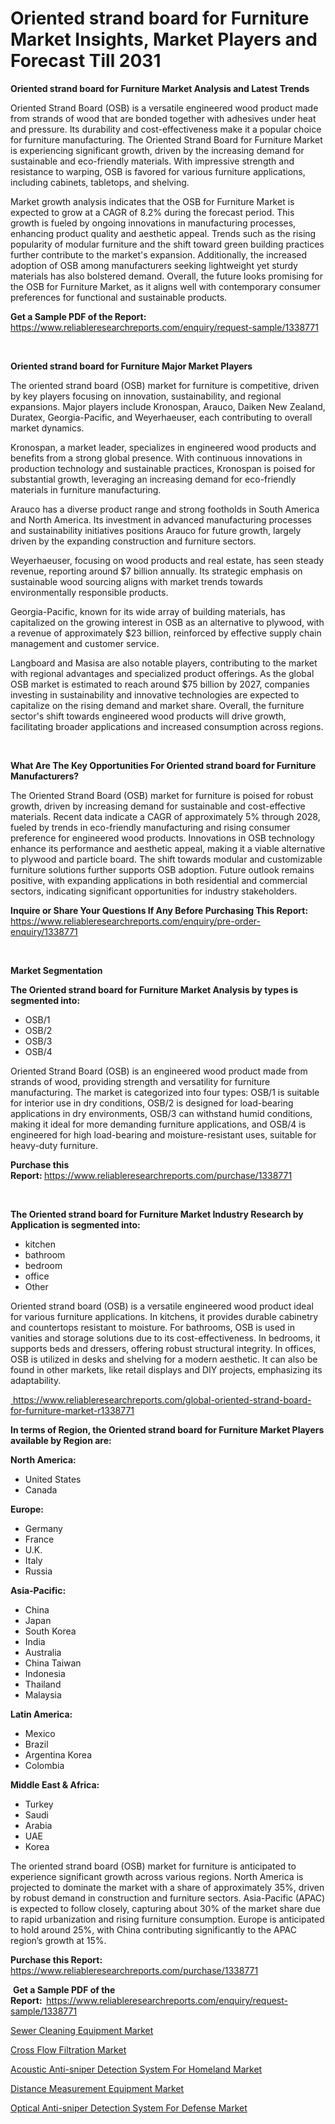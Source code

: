 <p><h1>Oriented strand board for Furniture Market Insights, Market Players and Forecast Till 2031</h1></p><p><strong>Oriented strand board for Furniture Market Analysis and Latest Trends</strong></p>
<p><p>Oriented Strand Board (OSB) is a versatile engineered wood product made from strands of wood that are bonded together with adhesives under heat and pressure. Its durability and cost-effectiveness make it a popular choice for furniture manufacturing. The Oriented Strand Board for Furniture Market is experiencing significant growth, driven by the increasing demand for sustainable and eco-friendly materials. With impressive strength and resistance to warping, OSB is favored for various furniture applications, including cabinets, tabletops, and shelving.</p><p>Market growth analysis indicates that the OSB for Furniture Market is expected to grow at a CAGR of 8.2% during the forecast period. This growth is fueled by ongoing innovations in manufacturing processes, enhancing product quality and aesthetic appeal. Trends such as the rising popularity of modular furniture and the shift toward green building practices further contribute to the market's expansion. Additionally, the increased adoption of OSB among manufacturers seeking lightweight yet sturdy materials has also bolstered demand. Overall, the future looks promising for the OSB for Furniture Market, as it aligns well with contemporary consumer preferences for functional and sustainable products.</p></p>
<p><strong>Get a Sample PDF of the Report:&nbsp;</strong> <a href="https://www.reliableresearchreports.com/enquiry/request-sample/1338771?utm_campaign=4&utm_medium=2&utm_source=Github&utm_content=ia&utm_term=20102024&utm_id=oriented-strand-board-for-furniture">https://www.reliableresearchreports.com/enquiry/request-sample/1338771</a></p>
<p>&nbsp;</p>
<p><strong>Oriented strand board for Furniture Major Market Players</strong></p>
<p><p>The oriented strand board (OSB) market for furniture is competitive, driven by key players focusing on innovation, sustainability, and regional expansions. Major players include Kronospan, Arauco, Daiken New Zealand, Duratex, Georgia-Pacific, and Weyerhaeuser, each contributing to overall market dynamics.</p><p>Kronospan, a market leader, specializes in engineered wood products and benefits from a strong global presence. With continuous innovations in production technology and sustainable practices, Kronospan is poised for substantial growth, leveraging an increasing demand for eco-friendly materials in furniture manufacturing.</p><p>Arauco has a diverse product range and strong footholds in South America and North America. Its investment in advanced manufacturing processes and sustainability initiatives positions Arauco for future growth, largely driven by the expanding construction and furniture sectors.</p><p>Weyerhaeuser, focusing on wood products and real estate, has seen steady revenue, reporting around $7 billion annually. Its strategic emphasis on sustainable wood sourcing aligns with market trends towards environmentally responsible products.</p><p>Georgia-Pacific, known for its wide array of building materials, has capitalized on the growing interest in OSB as an alternative to plywood, with a revenue of approximately $23 billion, reinforced by effective supply chain management and customer service.</p><p>Langboard and Masisa are also notable players, contributing to the market with regional advantages and specialized product offerings. As the global OSB market is estimated to reach around $75 billion by 2027, companies investing in sustainability and innovative technologies are expected to capitalize on the rising demand and market share. Overall, the furniture sector's shift towards engineered wood products will drive growth, facilitating broader applications and increased consumption across regions.</p></p>
<p>&nbsp;</p>
<p><strong>What Are The Key Opportunities For Oriented strand board for Furniture Manufacturers?</strong></p>
<p><p>The Oriented Strand Board (OSB) market for furniture is poised for robust growth, driven by increasing demand for sustainable and cost-effective materials. Recent data indicate a CAGR of approximately 5% through 2028, fueled by trends in eco-friendly manufacturing and rising consumer preference for engineered wood products. Innovations in OSB technology enhance its performance and aesthetic appeal, making it a viable alternative to plywood and particle board. The shift towards modular and customizable furniture solutions further supports OSB adoption. Future outlook remains positive, with expanding applications in both residential and commercial sectors, indicating significant opportunities for industry stakeholders.</p></p>
<p><strong>Inquire or Share Your Questions If Any Before Purchasing This Report:</strong> <a href="https://www.reliableresearchreports.com/enquiry/pre-order-enquiry/1338771?utm_campaign=4&utm_medium=2&utm_source=Github&utm_content=ia&utm_term=20102024&utm_id=oriented-strand-board-for-furniture">https://www.reliableresearchreports.com/enquiry/pre-order-enquiry/1338771</a></p>
<p>&nbsp;</p>
<p><strong>Market Segmentation</strong></p>
<p><strong>The Oriented strand board for Furniture Market Analysis by types is segmented into:</strong></p>
<p><ul><li>OSB/1</li><li>OSB/2</li><li>OSB/3</li><li>OSB/4</li></ul></p>
<p><p>Oriented Strand Board (OSB) is an engineered wood product made from strands of wood, providing strength and versatility for furniture manufacturing. The market is categorized into four types: OSB/1 is suitable for interior use in dry conditions, OSB/2 is designed for load-bearing applications in dry environments, OSB/3 can withstand humid conditions, making it ideal for more demanding furniture applications, and OSB/4 is engineered for high load-bearing and moisture-resistant uses, suitable for heavy-duty furniture.</p></p>
<p><strong>Purchase this Report:&nbsp;</strong><a href="https://www.reliableresearchreports.com/purchase/1338771?utm_campaign=4&utm_medium=2&utm_source=Github&utm_content=ia&utm_term=20102024&utm_id=oriented-strand-board-for-furniture">https://www.reliableresearchreports.com/purchase/1338771</a></p>
<p>&nbsp;</p>
<p><strong>The Oriented strand board for Furniture Market Industry Research by Application is segmented into:</strong></p>
<p><ul><li>kitchen</li><li>bathroom</li><li>bedroom</li><li>office</li><li>Other</li></ul></p>
<p><p>Oriented strand board (OSB) is a versatile engineered wood product ideal for various furniture applications. In kitchens, it provides durable cabinetry and countertops resistant to moisture. For bathrooms, OSB is used in vanities and storage solutions due to its cost-effectiveness. In bedrooms, it supports beds and dressers, offering robust structural integrity. In offices, OSB is utilized in desks and shelving for a modern aesthetic. It can also be found in other markets, like retail displays and DIY projects, emphasizing its adaptability.</p></p>
<p><a href="https://www.reliableresearchreports.com/global-oriented-strand-board-for-furniture-market-r1338771?utm_campaign=4&utm_medium=2&utm_source=Github&utm_content=ia&utm_term=20102024&utm_id=oriented-strand-board-for-furniture">&nbsp;https://www.reliableresearchreports.com/global-oriented-strand-board-for-furniture-market-r1338771</a></p>
<p><strong>In terms of Region, the Oriented strand board for Furniture Market Players available by Region are:</strong></p>
<p>
    <p> <strong> North America: </strong>
        <ul>
            <li>United States</li>
            <li>Canada</li>
        </ul>
        </p> 
    <p> <strong> Europe: </strong>
        <ul>
            <li>Germany</li>
            <li>France</li>
            <li>U.K.</li>
            <li>Italy</li>
            <li>Russia</li>
        </ul>
        </p> 
    <p> <strong> Asia-Pacific: </strong>
        <ul>
            <li>China</li>
            <li>Japan</li>
            <li>South Korea</li>
            <li>India</li>
            <li>Australia</li>
            <li>China Taiwan</li>
            <li>Indonesia</li>
            <li>Thailand</li>
            <li>Malaysia</li>
        </ul>
        </p> 
    <p> <strong> Latin America: </strong>
        <ul>
            <li>Mexico</li>
            <li>Brazil</li>
            <li>Argentina Korea</li>
            <li>Colombia</li>
        </ul>
        </p> 
    <p> <strong> Middle East & Africa: </strong>
        <ul>
            <li>Turkey</li>
            <li>Saudi</li>
            <li>Arabia</li>
            <li>UAE</li>
            <li>Korea</li>
        </ul>
    </p>
    </p>
<p><p>The oriented strand board (OSB) market for furniture is anticipated to experience significant growth across various regions. North America is projected to dominate the market with a share of approximately 35%, driven by robust demand in construction and furniture sectors. Asia-Pacific (APAC) is expected to follow closely, capturing about 30% of the market share due to rapid urbanization and rising furniture consumption. Europe is anticipated to hold around 25%, with China contributing significantly to the APAC region’s growth at 15%.</p></p>
<p><strong>Purchase this Report: </strong><a href="https://www.reliableresearchreports.com/purchase/1338771?utm_campaign=4&utm_medium=2&utm_source=Github&utm_content=ia&utm_term=20102024&utm_id=oriented-strand-board-for-furniture">https://www.reliableresearchreports.com/purchase/1338771</a></p>
<p>&nbsp;<strong>Get a Sample PDF of the Report:&nbsp;&nbsp;</strong><a href="https://www.reliableresearchreports.com/enquiry/request-sample/1338771?utm_campaign=4&utm_medium=2&utm_source=Github&utm_content=ia&utm_term=20102024&utm_id=oriented-strand-board-for-furniture">https://www.reliableresearchreports.com/enquiry/request-sample/1338771</a></p>
<p><strong></strong></p>
<p><p><a href="https://www.linkedin.com/pulse/sewer-cleaning-equipment-market-global-trends-forecast-2024-csq0e?utm_campaign=4&utm_medium=2&utm_source=Github&utm_content=ia&utm_term=20102024&utm_id=oriented-strand-board-for-furniture">Sewer Cleaning Equipment Market</a></p><p><a href="https://www.linkedin.com/pulse/cross-flow-filtration-market-industry-landscape-growth-erkue?utm_campaign=4&utm_medium=2&utm_source=Github&utm_content=ia&utm_term=20102024&utm_id=oriented-strand-board-for-furniture">Cross Flow Filtration Market</a></p><p><a href="https://github.com/WayneHopkins413/Market-Research-Report-List-1/blob/main/acoustic-anti-sniper-detection-system-for-homeland-market.md?utm_campaign=4&utm_medium=2&utm_source=Github&utm_content=ia&utm_term=20102024&utm_id=oriented-strand-board-for-furniture">Acoustic Anti-sniper Detection System For Homeland Market</a></p><p><a href="https://issuu.com/reportprime-2/docs/distance-measurement-equipment-mark_a522c788f37bb0?utm_campaign=4&utm_medium=2&utm_source=Github&utm_content=ia&utm_term=20102024&utm_id=oriented-strand-board-for-furniture">Distance Measurement Equipment Market</a></p><p><a href="https://github.com/Armeladukagjini693/Market-Research-Report-List-1/blob/main/optical-anti-sniper-detection-system-for-defense-market.md?utm_campaign=4&utm_medium=2&utm_source=Github&utm_content=ia&utm_term=20102024&utm_id=oriented-strand-board-for-furniture">Optical Anti-sniper Detection System For Defense Market</a></p></p>